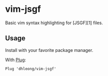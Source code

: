 vim-jsgf
========

Basic vim syntax highlighting for [JSGF][1] files.


## Usage

Install with your favorite package manager.

With [Plug](https://github.com/junegunn/vim-plug):

```vim
Plug 'dhleong/vim-jsgf'
```

